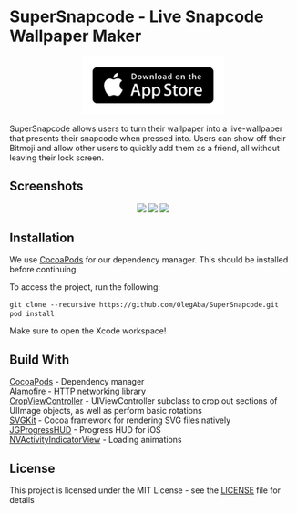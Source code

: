 # SuperSnapcode - Live Snapcode Wallpaper Maker

<p align="center"><a href="https://itunes.apple.com/us/app/supersnapcode-live-wallpaper/id1442173056?mt=8"><img src="https://raw.githubusercontent.com/GitHawkApp/GitHawk/master/images/app-store-badge.png" width="250" /></a></p>

SuperSnapcode allows users to turn their wallpaper into a live-wallpaper that presents their snapcode when pressed into. Users can show off their Bitmoji and allow other users to quickly add them as a friend, all without leaving their lock screen.

## Screenshots
<p align="center">
<img src="https://is4-ssl.mzstatic.com/image/thumb/Purple118/v4/17/8d/6a/178d6a5d-c248-40ce-734f-56aedf703ce7/pr_source.jpg/230x0w.jpg"  width=240 />
<img src="https://is3-ssl.mzstatic.com/image/thumb/Purple128/v4/ca/ab/56/caab5653-0353-c034-216c-537cb939f0ea/pr_source.jpg/230x0w.jpg" width=240 />
<img src="https://is5-ssl.mzstatic.com/image/thumb/Purple128/v4/77/06/fb/7706fb1c-e14f-34ad-f317-50980036e6c8/pr_source.jpg/230x0w.jpg" width=240 />
</p>

## Installation
We use [CocoaPods](http://cocoapods.org) for our dependency manager. This should be installed before continuing.

To access the project, run the following:
```
git clone --recursive https://github.com/OlegAba/SuperSnapcode.git
pod install
```
Make sure to open the Xcode workspace! 

## Build With
[CocoaPods](https://github.com/CocoaPods/CocoaPods) - Dependency manager\
[Alamofire](https://github.com/Alamofire/Alamofire) - HTTP networking library\
[CropViewController](https://github.com/TimOliver/TOCropViewController) - UIViewController subclass to crop out sections of UIImage objects, as well as perform basic rotations\
[SVGKit](https://github.com/SVGKit/SVGKit) - Cocoa framework for rendering SVG files natively\
[JGProgressHUD](https://github.com/JonasGessner/JGProgressHUD) - Progress HUD for iOS\
[NVActivityIndicatorView](https://github.com/ninjaprox/NVActivityIndicatorView) - Loading animations

## License
This project is licensed under the MIT License - see the [LICENSE](https://github.com/OlegAba/SuperSnapcode/blob/master/LICENSE) file for details
